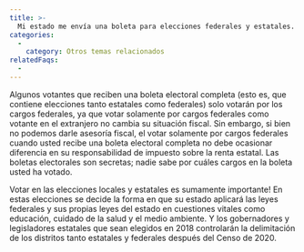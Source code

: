 ```yaml
---
title: >-
  Mi estado me envía una boleta para elecciones federales y estatales. ¿Me protejo de la responsabilidad de impuestos sobre la renta estatal si solamente voto por los cargos federales?
categories:
  - 
    category: Otros temas relacionados
relatedFaqs:
  -
---
```

Algunos votantes que reciben una boleta electoral completa (esto es, que contiene elecciones tanto estatales como federales) solo votarán por los cargos federales, ya que votar solamente por cargos federales como votante en el extranjero no cambia su situación fiscal. Sin embargo, si bien no podemos darle asesoría fiscal, el votar solamente por cargos federales cuando usted recibe una boleta electoral completa no debe ocasionar diferencia en su responsabilidad de impuesto sobre la renta estatal. Las boletas electorales son secretas; nadie sabe por cuáles cargos en la boleta usted ha votado.

Votar en las elecciones locales y estatales es sumamente importante! En estas elecciones se decide la forma en que su estado aplicará las leyes federales y sus propias leyes del estado en cuestiones vitales como educación, cuidado de la salud y el medio ambiente. Y los gobernadores y legisladores estatales que sean elegidos en 2018 controlarán la delimitación de los distritos tanto estatales y federales después del Censo de 2020.